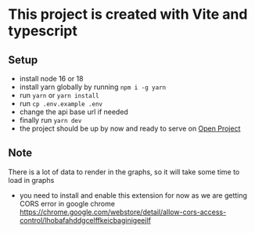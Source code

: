 # This project is created with Vite and typescript

## Setup

- install node 16 or 18
- install yarn globally by running `npm i -g yarn`
- run `yarn` or `yarn install`
- run `cp .env.example .env`
- change the api base url if needed
- finally run `yarn dev`
- the project should be up by now and ready to serve on [Open Project](http://localhost:3000)

Note
---------------

There is a lot of data to render in the graphs, so it will take some time to load in graphs

- you need to install and enable this extension for now as we are getting CORS error in google chrome
<https://chrome.google.com/webstore/detail/allow-cors-access-control/lhobafahddgcelffkeicbaginigeejlf>
